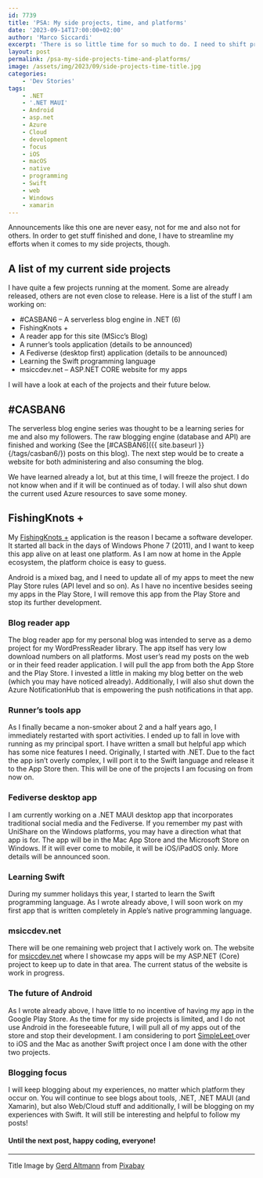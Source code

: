 ```yaml
---
id: 7739
title: 'PSA: My side projects, time, and platforms'
date: '2023-09-14T17:00:00+02:00'
author: 'Marco Siccardi'
excerpt: 'There is so little time for so much to do. I need to shift priorities for my side projects – this post has an overview.'
layout: post
permalink: /psa-my-side-projects-time-and-platforms/
image: /assets/img/2023/09/side-projects-time-title.jpg
categories:
    - 'Dev Stories'
tags:
    - .NET
    - '.NET MAUI'
    - Android
    - asp.net
    - Azure
    - Cloud
    - development
    - focus
    - iOS
    - macOS
    - native
    - programming
    - Swift
    - web
    - Windows
    - xamarin
---
```


Announcements like this one are never easy, not for me and also not for others. In order to get stuff finished and done, I have to streamline my efforts when it comes to my side projects, though.

## A list of my current side projects

I have quite a few projects running at the moment. Some are already released, others are not even close to release. Here is a list of the stuff I am working on:

- \#CASBAN6 – A serverless blog engine in .NET (6)
- FishingKnots +
- A reader app for this site (MSicc’s Blog)
- A runner’s tools application (details to be announced)
- A Fediverse (desktop first) application (details to be announced)
- Learning the Swift programming language
- msiccdev.net – ASP.NET CORE website for my apps

I will have a look at each of the projects and their future below.

## \#CASBAN6

The serverless blog engine series was thought to be a learning series for me and also my followers. The raw blogging engine (database and API) are finished and working (See the [\#CASBAN6]({{ site.baseurl }}{/tags/casban6/}) posts on this blog). The next step would be to create a website for both administering and also consuming the blog.

We have learned already a lot, but at this time, I will freeze the project. I do not know when and if it will be continued as of today. I will also shut down the current used Azure resources to save some money.

## FishingKnots + 

My [FishingKnots +](https://apps.apple.com/us/app/fishing-knots/id1487757782) application is the reason I became a software developer. It started all back in the days of Windows Phone 7 (2011), and I want to keep this app alive on at least one platform. As I am now at home in the Apple ecosystem, the platform choice is easy to guess.

Android is a mixed bag, and I need to update all of my apps to meet the new Play Store rules (API level and so on). As I have no incentive besides seeing my apps in the Play Store, I will remove this app from the Play Store and stop its further development.

### Blog reader app

The blog reader app for my personal blog was intended to serve as a demo project for my WordPressReader library. The app itself has very low download numbers on all platforms. Most user’s read my posts on the web or in their feed reader application. I will pull the app from both the App Store and the Play Store. I invested a little in making my blog better on the web (which you may have noticed already). Additionally, I will also shut down the Azure NotificationHub that is empowering the push notifications in that app.

### Runner’s tools app

As I finally became a non-smoker about 2 and a half years ago, I immediately restarted with sport activities. I ended up to fall in love with running as my principal sport. I have written a small but helpful app which has some nice features I need. Originally, I started with .NET. Due to the fact the app isn’t overly complex, I will port it to the Swift language and release it to the App Store then. This will be one of the projects I am focusing on from now on.

### Fediverse desktop app

I am currently working on a .NET MAUI desktop app that incorporates traditional social media and the Fediverse. If you remember my past with UniShare on the Windows platforms, you may have a direction what that app is for. The app will be in the Mac App Store and the Microsoft Store on Windows. If it will ever come to mobile, it will be iOS/iPadOS only. More details will be announced soon.

### Learning Swift

During my summer holidays this year, I started to learn the Swift programming language. As I wrote already above, I will soon work on my first app that is written completely in Apple’s native programming language.

### msiccdev.net

There will be one remaining web project that I actively work on. The website for [msiccdev.net](https://msiccdev.net/) where I showcase my apps will be my ASP.NET (Core) project to keep up to date in that area. The current status of the website is work in progress.

### The future of Android

As I wrote already above, I have little to no incentive of having my app in the Google Play Store. As the time for my side projects is limited, and I do not use Android in the foreseeable future, I will pull all of my apps out of the store and stop their development. I am considering to port [SimpleLeet ](https://play.google.com/store/apps/details?id=com.msiccdev.simpleleet_nks)over to iOS and the Mac as another Swift project once I am done with the other two projects.

### Blogging focus

I will keep blogging about my experiences, no matter which platform they occur on. You will continue to see blogs about tools, .NET, .NET MAUI (and Xamarin), but also Web/Cloud stuff and additionally, I will be blogging on my experiences with Swift. It will still be interesting and helpful to follow my posts!

#### Until the next post, happy coding, everyone!

---

Title Image by [Gerd Altmann](https://pixabay.com/users/geralt-9301/?utm_source=link-attribution&utm_medium=referral&utm_campaign=image&utm_content=3933688) from [Pixabay](https://pixabay.com//?utm_source=link-attribution&utm_medium=referral&utm_campaign=image&utm_content=3933688)